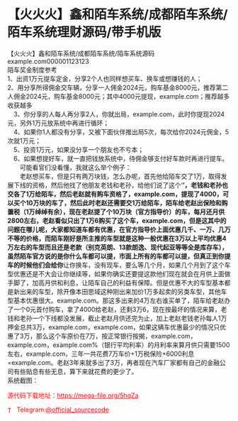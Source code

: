 # 【火火火】鑫和陌车系统/成都陌车系统/陌车系统理财源码/带手机版

【火火火】鑫和陌车系统/成都陌车系统/陌车系统源码<br>example.com000001123123<br>陌车奖金制度参考<br>1、出资1万元提车定金，分享2个人也同样想买车、换车或想赚钱的人；<br>2、用分享所得佣金交车辆，分享一人佣金2024元，购车基金8000元，推荐第二人佣金2024元，购车基金8000元；其中4000元提现，example.com；推荐越多收获越多<br>　3、你分享的人每人再分享2人，你就出局，example.com，此时你提现2024元，另外1万元放系统中再进行循环；<br>　4、如果你1人都没有分享，又被下面伙伴推出局5次，每次给你2024元佣金，5次就1万元；<br>　5、投资1万元，如果没分享一个朋友也不亏本；<br>　6、如果想提好车，就一直把钱放系统中，待佣金够支付好车款时再进行提车。<br>　　可能看官们没看懂，我就这么举个例子：<br>　　老赵想买车，但是只有两万块钱，怎么办呢，首先他给陌车交了1万，取得发展下线的资格，然后他找了他朋友老钱和老孙，给他们说了这个‘**’，老钱和老孙也交各了1万给陌车，然后老赵就有购车资格了，example.com，提现了4000，可以买个10万块的车了，然后此时老赵还需要交1万给陌车，陌车给老赵出保险和购置税（1万绰绰有余），现在老赵提了个10万块（官方指导价）的车，每月还月供2800左右，老赵看似只出了1万6购买了这个车，example.com，但是这其中的问题在哪儿呢，大家都知道车都有优惠，在官方指导价上面优惠几千、一万、几万不等的价格，而陌车刚好是所主推的车型就是这种一般优惠在3万以上平均优惠4万左右的车型而且还是老款（别克英朗、13款朗逸、现代起亚等等全是库存车），虽然陌车官方说的是你什么车都可以提，市面上所有的车都可以提，但真正到你提车的时候他们会给你**让你换车，没有现车，要么等几个月，如果几个月到了这个车型优惠还是不大会让你继续等，如果你确实还要提这款他们现在就会在月供上面做手脚了，加高月供和利息，让陌车自己的利益有保障。但是优惠不大的车型基本都是新出来的车型，除开像本田思域这种刚出来加价1万多起卖的另类车型，其他车型基本优惠很大。example.com。那这多出来的4万左右谁买单了，陌车给老赵办了一个0元首付购车，拿了4000给老赵，还剩3万6，现在按最坏的情况来算，老钱和老孙一个下线都没发展，截止老赵月供还完为止，加上老赵老钱老孙每人1万押金总共3万，example.com，example.com，如果这辆车优惠最少的情况只优惠了3万，那么这个车原价在7万，按正常银行按揭，example.com，example.com，example.com%（银行平均利率）的月利率来算月供只需要1500左右，example.com，三年一共花费7万车价+1万税保险+6000利息=example.com。老赵3年来就多出了3万，再者现在汽车厂家都有自己的金融公司有些贴息有些无息，算下来就花费的更少了。<br>系统截图：<br>


<p style="color: red;">源代码下载地址：<a href="https://mega-file.org/5hqZa" style="color: red;">https://mega-file.org/5hqZa</a></p><p style="color: red;"><img src="https://cdn-icons-png.flaticon.com/512/2111/2111646.png" alt="Telegram Icon" style="width: 16px; vertical-align: middle; margin-right: 5px;">Telegram:<a href="https://t.me/official_sourcecode" style="color: red;">@official_sourcecode</a></p>